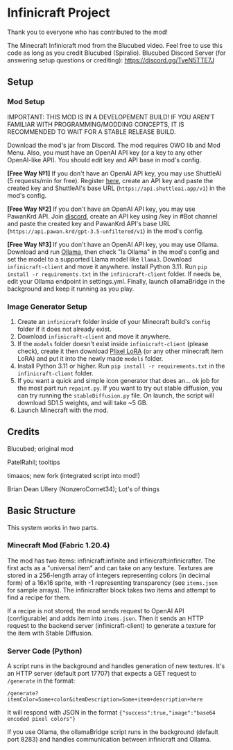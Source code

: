 # Infinicraft Project

Thank you to everyone who has contributed to the mod!

The Minecraft Infinicraft mod from the Blucubed video. Feel free to use this code as long as you credit Blucubed (Spiralio).
Blucubed Discord Server (for answering setup questions or crediting): https://discord.gg/TveN5TTE7J

## Setup

### Mod Setup

IMPORTANT: THIS MOD IS IN A DEVELOPEMENT BUILD! IF YOU AREN'T FAMILIAR WITH PROGRAMMING/MODDING CONCEPTS, IT IS RECOMMENDED TO WAIT FOR A STABLE RELEASE BUILD.

Download the mod's jar from Discord. The mod requires OWO lib and Mod Menu. Also, you must have an OpenAI API key (or a key to any other OpenAI-like API). You should edit key and API base in mod's config.

**[Free Way №1]** If you don't have an OpenAI API key, you may use ShuttleAI (5 requests/min for free). Register [here](https://shuttleai.app/), create an API key and paste the created key and ShuttleAI's base URL (`https://api.shuttleai.app/v1`) in the mod's config.

**[Free Way №2]** If you don't have an OpenAI API key, you may use PawanKrd API. Join [discord](https://discord.gg/pawan), create an API key using /key in #Bot channel and paste the created key and PawanKrd API's base URL (`https://api.pawan.krd/gpt-3.5-unfiltered/v1`) in the mod's config.

**[Free Way №3]** If you don't have an OpenAI API key, you may use Ollama. Download and run [Ollama](https://ollama.com/download), then check "Is Ollama" in the mod's config and set the model to a supported Llama model like `llama3`. Download `infinicraft-client` and move it anywhere. Install Python 3.11. Run `pip install -r requirements.txt` in the `infinicraft-client` folder. If needs be, edit your Ollama endpoint in settings.yml. Finally, launch ollamaBridge in the background and keep it running as you play.

### Image Generator Setup

1. Create an `infinicraft` folder inside of your Minecraft build's `config` folder if it does not already exist.
2. Download `infinicraft-client` and move it anywhere.
3. If the `models` folder doesn't exist inside `infinicraft-client` (please check), create it then download [Plixel LoRA](https://civitai.com/models/102368/plixel-minecraft) (or any other minecraft item LoRA) and put it into the newly made `models` folder.
4. Install Python 3.11 or higher. Run `pip install -r requirements.txt` in the `infinicraft-client` folder.
5. If you want a quick and simple icon generator that does an... ok job for the most part run `repaint.py`. If you want to try out stable diffusion, you can try running the `stableDiffusion.py` file. On launch, the script will download SD1.5 weights, and will take ~5 GB.
6. Launch Minecraft with the mod.

## Credits

Blucubed; original mod

PatelRahil; tooltips

timaaos; new fork (integrated script into mod!)

Brian Dean Ullery (NonzeroCornet34); Lot's of things

## Basic Structure

This system works in two parts.

### Minecraft Mod (Fabric 1.20.4)

The mod has two items: infinicraft:infinite and infinicraft:infinicrafter. The first acts as a "universal item" and can take on any texture. Textures are stored in a 256-length array of integers representing colors (in decimal form) of a 16x16 sprite, with -1 representing transparency (see `items.json` for sample arrays). The infinicrafter block takes two items and attempt to find a recipe for them.

If a recipe is not stored, the mod sends request to OpenAI API (configurable) and adds item into `items.json`. Then it sends an HTTP request to the backend server (infinicraft-client) to generate a texture for the item with Stable Diffusion.

### Server Code (Python)

A script runs in the background and handles generation of new textures.
It's an HTTP server (default port 17707) that expects a GET request to `/generate` in the format:

    /generate?itemColor=Some+color&itemDescription=Some+item+description+here

It will respond with JSON in the format `{"success":true,"image":"base64 encoded pixel colors"}`

If you use Ollama, the ollamaBridge script runs in the background (default port 8283) and handles communication between infinicraft and Ollama.
